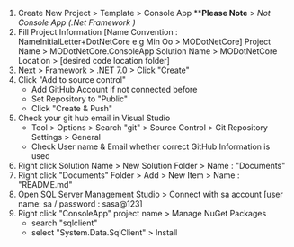 1. Create New Project > Template > Console App ****Please Note** > *Not Console App (.Net Framework )*
2. Fill Project Information [Name Convention : NameInitialLetter+DotNetCore e.g Min Oo > MODotNetCore]
	Project Name > MODotNetCore.ConsoleApp
	Solution Name > MODotNetCore
	Location > [desired code location folder]
3. Next > Framework > .NET 7.0 > Click "Create"
4. Click "Add to source control"
	- Add GitHub Account if not connected before
	- Set Repository to "Public"
	- Click "Create & Push"
5. Check your git hub email in Visual Studio
	- Tool > Options > Search "git" > Source Control > Git Repository Settings > General
	- Check User name & Email whether correct GitHub Information is used
6. Right click Solution Name > New Solution Folder > Name : "Documents"
7. Right click "Documents" Folder > Add > New Item > Name : "README.md"
8. Open SQL Server Management Studio > Connect with sa account [user name: sa / password : sasa@123]
9. Right click "ConsoleApp" project name > Manage NuGet Packages
	- search "sqlclient"
	- select "System.Data.SqlClient" > Install
